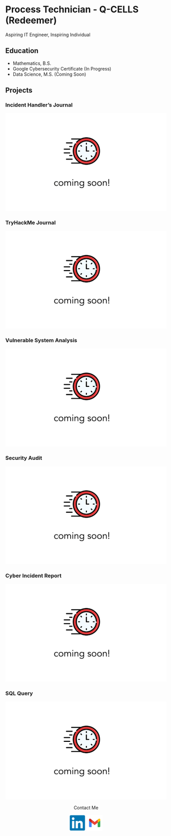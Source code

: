 # Process Technician - Q-CELLS (Redeemer)
Aspiring IT Engineer, Inspiring Individual

## Education
- Mathematics, B.S.
- Google Cybersecurity Certificate (In Progress)
- Data Science, M.S. (Coming Soon)

## Projects
### Incident Handler’s Journal
<img src="./assets/images/coming-soon.png"/>

### TryHackMe Journal
<img src="./assets/images/coming-soon.png"/>

### Vulnerable System Analysis
<img src="./assets/images/coming-soon.png"/>

### Security Audit
<img src="./assets/images/coming-soon.png"/>

### Cyber Incident Report
<img src="./assets/images/coming-soon.png"/>

### SQL Query
<img src="./assets/images/coming-soon.png"/>


<p align="center">
Contact Me
</p>

<p align="center">
  <img src="assets/images/linkedin-original.svg" width="50" /> 
  <img src="assets/images/gmail.svg" width="50" />
</p>
